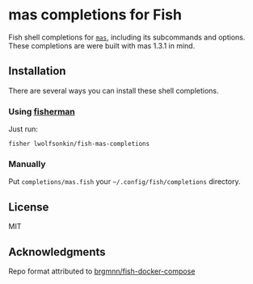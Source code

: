 # mas completions for Fish

Fish shell completions for [`mas`][1], including its subcommands and options. These completions are were built with mas 1.3.1 in mind.

## Installation

There are several ways you can install these shell completions.

### Using [fisherman][2]

Just run:

```
fisher lwolfsonkin/fish-mas-completions
```

### Manually

Put `completions/mas.fish` your `~/.config/fish/completions`
directory.


## License

MIT

## Acknowledgments

Repo format attributed to [brgmnn/fish-docker-compose][3]

[1]: https://github.com/mas-cli/mas
[2]: https://github.com/fisherman/fisherman
[3]: https://github.com/brgmnn/fish-docker-compose
